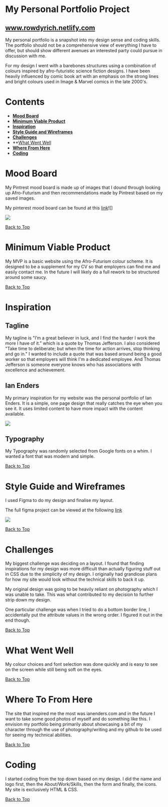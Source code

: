 # <a id="top"></a> My Personal Portfolio Project
## www.rowdyrich.netlify.com

My personal portfolio is a snapshot into my design sense and coding skills. The portfolio should not be a comprehensive view of everything I have to offer, but should show different avenues an interested party could pursue in discussion with me.

For my design I went with a barebones structures using a combination of colours inspired by afro-futuristic science fiction designs. I have been heavily influenced by comic book art with an emphasis on the strong lines and bright colours used in Image & Marvel comics in the late 2000's.

# Contents
- **[Mood Board](#MoodBoard)**
- **[Minimum Viable Product](#MVP)**
- **[Inspiration](#Inspiration)**
- **[Style Guide and Wireframes](#Wireframes)**
- **[Challenges](#Challenges)**
- **[What Went Well](#Well)
- **[Where From Here](#WhereFromHere)**
- **[Coding](#Coding)**


# <a id="MoodBoard"></a>Mood Board
My Pintrest mood board is made up of images that I dound through looking up Afro-Futurism and then recommendations made by Pintrest based on my saved images.

My pinterest mood board can be found at this [link](https://www.pinterest.com.au/gleesonrj/mood-board/)![]

![](http://rowdyrich.netlify.com/assets/mood_board.png)


[Back to Top](#top)

# <a id="MVP"></a>Minimum Viable Product
My MVP is a basic website using the Afro-Futurism colour scheme. It is designed to be a supplement for my CV so that employers can find me and easily contact me. In the future I will likely do a full rework to be structured around some saucy.

[Back to Top](#top)

# <a id="Inspiration"></a>Inspiration

## Tagline
My tagline is "I’m a great believer in luck, and I find the harder I work the more I have of it.” which is a quote by Thomas Jefferson. I also considered "Take time to deliberate; but when the time for action arrives, stop thinking and go in." I wanted to include a quote that was based around being a good worker so that employers will think I'm a dedicated employee. And Thomas Jefferson is someone everyone knows who has associations with excellence and achievement.

## Ian Enders
My primary inspiration for my website was the personal portfolio of Ian Enders. It is a simple, one page design that really catches the eye when you see it. It uses limited content to have more impact with the content available.

![](https://www.ianenders.com)        

## Typography
My Typography was randomly selected from Google fonts on a whim. I wanted a font that was modern and simple.

[Back to Top](#top)

# <a id="Wireframes"></a>Style Guide and Wireframes
I used Figma to do my design and finalise my layout. 

The full figma project can be viewed at the following [link](https://www.figma.com/file/dSr7nw43YcVGs1b5lOilOdgV/Personal-Portfolio) 

![](http://rowdyrich.netlify.com/assets/figma_screenshot.png) 

[Back to Top](#top)

# <a id="Challenges"></a>Challenges
My biggest challenge was deciding on a layout. I found that finding inspirations for my design was more difficult than actually figuring stuff out in CSS due to the simplicity of my design. I originally had grandiose plans for how my site would look without the technical skills to back it up. 

My original design was going to be heavily reliant on photography which I was unable to take. This was what contributed to my decision to further strip down my design.

One particular challenge was when I tried to do a bottom border line, I accidentally put the attribute values in the wrong order. I figured it out in the end though.

[Back to Top](#top)

# <a id="Well"></a> What Went Well
My colour choices and font selection was done quickly and is easy to see on the screen while still being soft on the eyes. 

[Back to Top](#top)


# <a id="WhereFromHere"></a>Where To From Here
The site that inspired me the most was ianenders.com and in the future I want to take some good photos of myself and do something like this. I envision my portfolio being primarily about showcasing a bit of my character through the use of photography/writing and my github to be used for seeing my technical abilities.

[Back to Top](#top)


# <a id="Coding"></a>Coding
I started coding from the top down based on my design. I did the name and logo first, then the About/Work/Skills, then the form and finally, the icons.  My site is exclusively HTML & CSS.


[Back to Top](#top)
